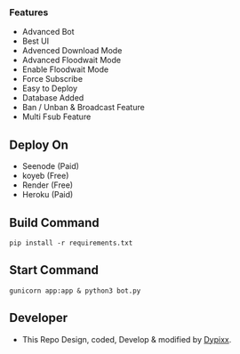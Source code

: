 ### Features
- Advanced Bot
- Best UI
- Advenced Download Mode
- Advanced Floodwait Mode
- Enable Floodwait Mode
- Force Subscribe
- Easy to Deploy 
- Database Added
- Ban / Unban &  Broadcast Feature
- Multi Fsub Feature

## Deploy On
- Seenode (Paid)
- koyeb (Free)
- Render (Free)
- Heroku (Paid)

## Build Command
```
pip install -r requirements.txt
```

## Start Command
```
gunicorn app:app & python3 bot.py
```

## Developer
- This Repo Design, coded, Develop & modified by [Dypixx](https://dypixx.vercel.app).
